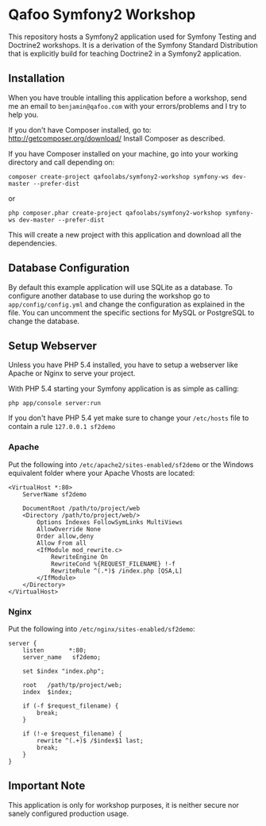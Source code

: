 # Qafoo Symfony2 Workshop

This repository hosts a Symfony2 application used for Symfony Testing and
Doctrine2 workshops.  It is a derivation of the Symfony Standard Distribution
that is explicitly build for teaching Doctrine2 in a Symfony2 application.

## Installation

When you have trouble intalling this application before a workshop, send me
an email to ``benjamin@qafoo.com`` with your errors/problems and I try to help you.

If you don't have Composer installed, go to: http://getcomposer.org/download/
Install Composer as described.

If you have Composer installed on your machine, go into your working directory
and call depending on:

    composer create-project qafoolabs/symfony2-workshop symfony-ws dev-master --prefer-dist

or

    php composer.phar create-project qafoolabs/symfony2-workshop symfony-ws dev-master --prefer-dist

This will create a new project with this application and download all the dependencies.

## Database Configuration

By default this example application will use SQLite as a database. To configure
another database to use during the workshop go to ``app/config/config.yml``
and change the configuration as explained in the file. You can uncomment
the specific sections for MySQL or PostgreSQL to change the database.

## Setup Webserver

Unless you have PHP 5.4 installed, you have to setup a webserver like
Apache or Nginx to serve your project.

With PHP 5.4 starting your Symfony application is as simple as calling:

    php app/console server:run

If you don't have PHP 5.4 yet make sure to change your `/etc/hosts`
file to contain a rule `127.0.0.1 sf2demo`

### Apache

Put the following into `/etc/apache2/sites-enabled/sf2demo` or
the Windows equivalent folder where your Apache Vhosts are located:

    <VirtualHost *:80>
        ServerName sf2demo

        DocumentRoot /path/to/project/web
        <Directory /path/to/project/web/>
            Options Indexes FollowSymLinks MultiViews
            AllowOverride None
            Order allow,deny
            Allow From all
            <IfModule mod_rewrite.c>
                RewriteEngine On
                RewriteCond %{REQUEST_FILENAME} !-f
                RewriteRule ^(.*)$ /index.php [QSA,L]
            </IfModule>
        </Directory>
    </VirtualHost>

### Nginx

Put the following into `/etc/nginx/sites-enabled/sf2demo`:

    server {
        listen       *:80;
        server_name   sf2demo;

        set $index "index.php";

        root   /path/tp/project/web;
        index  $index;

        if (-f $request_filename) {
            break;
        }

        if (!-e $request_filename) {
            rewrite ^(.+)$ /$index$1 last;
            break;
        }
    }


## Important Note

This application is only for workshop purposes, it is neither secure nor sanely
configured production usage.

